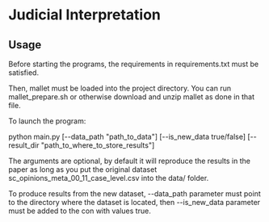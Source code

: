 # Judicial Interpretation

## Usage

Before starting the programs, the requirements in requirements.txt must be satisfied. 

Then, mallet must be loaded into the project directory. You can run mallet_prepare.sh or otherwise download and unzip mallet as done in that file.

To launch the program:

python main.py [--data_path "path_to_data"] [--is_new_data true/false] [--result_dir "path_to_where_to_store_results"]

The arguments are optional, by default it will reproduce the results in the paper as long as you put the original dataset sc_opinions_meta_00_11_case_level.csv into the data/ folder. 

To produce results from the new dataset, --data_path parameter must point to the directory where the dataset is located, then --is_new_data parameter must be added to the con with values true.